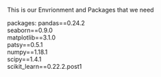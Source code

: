 This is our Envrionment and Packages that we need

packages:
pandas==0.24.2   
seaborn==0.9.0    
matplotlib==3.1.0          
patsy==0.5.1      
numpy==1.18.1  
scipy==1.4.1    
scikit_learn==0.22.2.post1
